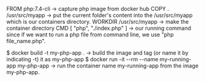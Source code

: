<!--Dockerfile content start-->

FROM php:7.4-cli -> capture php image from docker hub
COPY . /usr/src/myapp -> put the current folder's content into the /usr/src/myapp which is our containers directory.
WORKDIR /usr/src/myapp -> make the container directory
CMD [ "php", "./index.php" ] -> our running command since if we want to run a php file from command line, we use "php file_name.php".

<!--Dockerfile content end-->

<!--Command line start-->

$ docker build -t my-php-app . -> build the image and tag (or name it by indicating -t) it as my-php-app
$ docker run -it --rm --name my-running-app my-php-app -> run the container name my-running-app from the image my-php-app.

<!--Command line end-->

